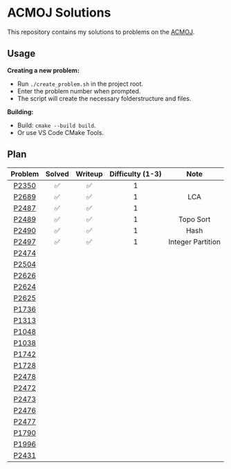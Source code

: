 # ACMOJ Solutions

This repository contains my solutions to problems on the [ACMOJ](https://acm.sjtu.edu.cn/OnlineJudge/).

## Usage
**Creating a new problem:**
-   Run `./create_problem.sh` in the project root.
-   Enter the problem number when prompted.
-   The script will create the necessary folderstructure and files.

**Building:**

- Build: `cmake --build build`.
- Or use VS Code CMake Tools.

## Plan

|                          Problem                          | Solved | Writeup | Difficulty (1-3) |       Note        |
| :-------------------------------------------------------: | :----: | :-----: | :--------------: | :---------------: |
| [P2350](https://acm.sjtu.edu.cn/OnlineJudge/problem/2350) |   ✅    |    ✅    |        1         |                   |
| [P2689](https://acm.sjtu.edu.cn/OnlineJudge/problem/2689) |   ✅    |    ✅    |        1         |        LCA        |
| [P2487](https://acm.sjtu.edu.cn/OnlineJudge/problem/2487) |   ✅    |    ✅    |        1         |                   |
| [P2489](https://acm.sjtu.edu.cn/OnlineJudge/problem/2489) |   ✅    |    ✅    |        1         |     Topo Sort     |
| [P2490](https://acm.sjtu.edu.cn/OnlineJudge/problem/2490) |   ✅    |    ✅    |        1         |       Hash        |
| [P2497](https://acm.sjtu.edu.cn/OnlineJudge/problem/2497) |   ✅    |    ✅    |        1         | Integer Partition |
| [P2474](https://acm.sjtu.edu.cn/OnlineJudge/problem/2474) |        |         |                  |                   |
| [P2504](https://acm.sjtu.edu.cn/OnlineJudge/problem/2504) |        |         |                  |                   |
| [P2626](https://acm.sjtu.edu.cn/OnlineJudge/problem/2626) |        |         |                  |                   |
| [P2624](https://acm.sjtu.edu.cn/OnlineJudge/problem/2624) |        |         |                  |                   |
| [P2625](https://acm.sjtu.edu.cn/OnlineJudge/problem/2625) |        |         |                  |                   |
| [P1736](https://acm.sjtu.edu.cn/OnlineJudge/problem/1736) |        |         |                  |                   |
| [P1313](https://acm.sjtu.edu.cn/OnlineJudge/problem/1313) |        |         |                  |                   |
| [P1048](https://acm.sjtu.edu.cn/OnlineJudge/problem/1048) |        |         |                  |                   |
| [P1038](https://acm.sjtu.edu.cn/OnlineJudge/problem/1038) |        |         |                  |                   |
| [P1742](https://acm.sjtu.edu.cn/OnlineJudge/problem/1742) |        |         |                  |                   |
| [P1728](https://acm.sjtu.edu.cn/OnlineJudge/problem/1728) |        |         |                  |                   |
| [P2478](https://acm.sjtu.edu.cn/OnlineJudge/problem/2478) |        |         |                  |                   |
| [P2472](https://acm.sjtu.edu.cn/OnlineJudge/problem/2472) |        |         |                  |                   |
| [P2473](https://acm.sjtu.edu.cn/OnlineJudge/problem/2473) |        |         |                  |                   |
| [P2476](https://acm.sjtu.edu.cn/OnlineJudge/problem/2476) |        |         |                  |                   |
| [P2477](https://acm.sjtu.edu.cn/OnlineJudge/problem/2477) |        |         |                  |                   |
| [P1790](https://acm.sjtu.edu.cn/OnlineJudge/problem/1790) |        |         |                  |                   |
| [P1996](https://acm.sjtu.edu.cn/OnlineJudge/problem/1996) |        |         |                  |                   |
| [P2431](https://acm.sjtu.edu.cn/OnlineJudge/problem/2431) |        |         |                  |                   |

